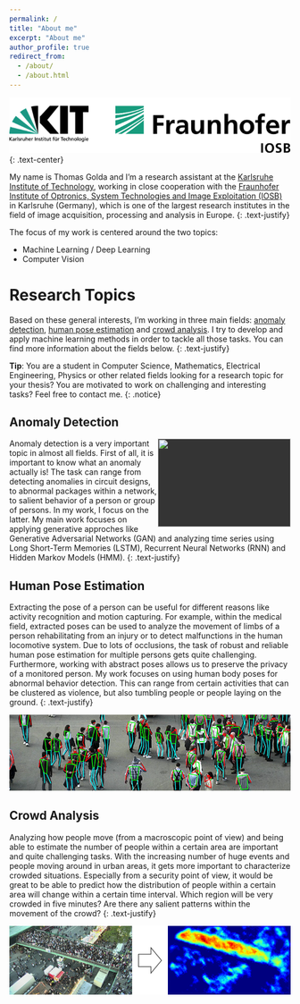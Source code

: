 ```yaml
---
permalink: /
title: "About me"
excerpt: "About me"
author_profile: true
redirect_from: 
  - /about/
  - /about.html
---
```


<img src='/images/logo_kit_iosb.png'>
{: .text-center}

My name is Thomas Golda and I’m a research assistant at the [Karlsruhe Institute of Technology](http://www.kit.edu/english/index.php), working in close cooperation with the [Fraunhofer Institute of Optronics, System Technologies and Image Exploitation (IOSB)](https://www.iosb.fraunhofer.de/servlet/is/12481/) in Karlsruhe (Germany), which is one of the largest research institutes in the field of image acquisition, processing and analysis in Europe.
{: .text-justify}

The focus of my work is centered around the two topics: 
* Machine Learning / Deep Learning
* Computer Vision 

Research Topics
======
Based on these general interests, I’m working in three main fields: [anomaly detection](#anomaly), [human pose estimation](#hpe) and [crowd analysis](#crowd). I try to develop and apply machine learning methods in order to tackle all those tasks. You can find more information about the fields below. 
{: .text-justify}

**Tip**: You are a student in Computer Science, Mathematics, Electrical Engineering, Physics or other related fields looking for a research topic for your thesis? You are motivated to work on challenging and interesting tasks? Feel free to contact me.
{: .notice}

<a name="anomaly"></a>Anomaly Detection
------
<img style='float: right; width: 238px; height: 158px; background-color: #343434;' src='/images/field_anomaly_detection.gif'>
Anomaly detection is a very important topic in almost all fields. First of all, it is important to know what an anomaly actually is! The task can range from detecting anomalies in circuit designs, to abnormal packages within a network, to salient behavior of a person or group of persons. In my work, I focus on the latter. My main work focuses on applying generative approches like Generative Adversarial Networks (GAN) and analyzing time series using Long Short-Term Memories (LSTM), Recurrent Neural Networks (RNN) and Hidden Markov Models (HMM). 
{: .text-justify}

<a name="hpe"></a>Human Pose Estimation
------
Extracting the pose of a person can be useful for different reasons like activity recognition and motion capturing. For example, within the medical field, extracted poses can be used to analyze the movement of limbs of a person rehabilitating from an injury or to detect malfunctions in the human locomotive system. Due to lots of occlusions, the task of robust and reliable human pose estimation for multiple persons gets quite challenging. Furthermore, working with abstract poses allows us to preserve the privacy of a monitored person. My work focuses on using human body poses for abnormal behavior detection. This can range from certain activities that can be clustered as violence, but also tumbling people or people laying on the ground.
{: .text-justify}

<img src='/images/field_human_pose_estimation.png'>

<a name="crowd"></a>Crowd Analysis
------
Analyzing how people move (from a macroscopic point of view) and being able to estimate the number of people within a certain area are important and quite challenging tasks. With the increasing number of huge events and people moving around in urban areas, it gets more important to characterize crowded situations. Especially from a security point of view, it would be great to be able to predict how the distribution of people within a certain area will change within a certain time interval. Which region will be very crowded in five minutes? Are there any salient patterns within the movement of the crowd? 
{: .text-justify}

<img src='/images/field_crowd_analysis.png'>
